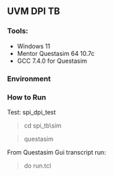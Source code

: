 ## UVM DPI TB

### Tools:
- Windows 11
- Mentor Questasim 64 10.7c
- GCC 7.4.0 for Questasim

### Environment


### How to Run

Test: spi_dpi_test

> cd spi_tb\sim

> questasim

From Questasim Gui transcript run: 

> do run.tcl
